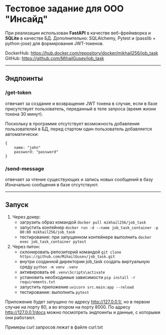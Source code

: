 # Тестовое задание для ООО "Инсайд"

При реализации использован **FastAPI** в качестве веб-фреймворка и **SQLite** в качестве БД.
Дополнительно: SQLAlchemy, Pytest и (passlib + python-jose) для формирования JWT-токенов.

DockerHub: https://hub.docker.com/repository/docker/mikhail256/job_task
GitHub: https://github.com/MihailGusev/job_task

---

## Эндпоинты

### /get-token

отвечает за создание и возвращение JWT токена в случае, если в базе присутствует пользователь, переданный в теле запроса (время жизни токена 30 минут).

Поскольку в программе отсутствует возможность добавления пользователей в БД, перед стартом один пользователь добавляется автоматически:

```
{
    name: "john"
    password: "password"
}
```

### /send-message

отвечает за чтение существующих и запись новых сообщений в базу
Изначально сообщения в базе отсутствуют.

---

## Запуск

1. Через докер:
   - загрузить образ командой `docker pull mikhail256/job_task`
   - запустить контейнер `docker run -d --name job_task_container -p 80:80 mikhail256/job_task`
   - тестирование: при запущенном контейнере выполнить `docker exec job_task_container pytest`
2. Через питон:
   - склонировать репозиторий командой `git clone https://github.com/MihailGusev/job_task.git`
   - внутри созданной директории job_task создать виртуальную среду `python -m venv .venv`
   - активировать её `.venv\Scripts\activate`
   - установить необходимые зависимости `pip install -r requirements.txt`
   - запустить приложение `uvicorn src.main:app --reload`
   - тестирование: выполнить `pytest`

Приложение будет запущено по адресу http://127.0.0.1/, но в первом случае на порту 80, а во втором на порту 8000.
По адресу http://127.0.0.1/docs можно посмотреть эндпоинты и данные, с которыми они работают.

Примеры curl запросов лежат в файле curl.txt